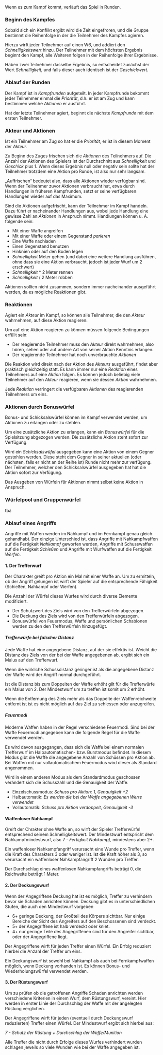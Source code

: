 Wenn es zum Kampf kommt, verläuft das Spiel in Runden.

### Beginn des Kampfes

Sobald sich ein Konflikt ergibt wird die Zeit eingefroren, und die Gruppe bestimmt die Reihenfolge in der die Teilnehmer des Kampfes agieren. 

Hierzu wirft jeder Teilnehmer auf einen W6, und addiert den *Schnelligkeitswert* hinzu. Der Teilnehmer mit dem höchsten Ergebnis beginnt den Kampf, alle Weiteren folgen in der Reihenfolge ihrer Ergebnisse. 

Haben zwei Teilnehmer dasselbe Ergebnis, so entscheidet zunächst der Wert *Schnelligkeit*, und falls dieser auch identisch ist der *Geschickwert*.


### Ablauf der Runden

Der Kampf ist in *Kampfrunden* aufgeteilt. In jeder Kampfrunde bekommt jeder Teilnehmer einmal die *Priorität*, d.h. er ist am Zug und kann bestimmen welche *Aktionen* er ausführt. 

Hat der letzte Teilnehmer agiert, beginnt die nächste *Kampfrunde* mit dem ersten Teilnehmer. 


### Akteur und Aktionen

Ist ein Teilnehmer am Zug so hat er die *Priorität*, er ist in diesem Moment der *Akteur*.

Zu Beginn des Zuges frischen sich die *Aktionen* des Teilnehmers auf. Die Anzahl der Aktionen des Spielers ist der Durchschnitt aus *Schnelligkeit* und *Geschick* plus 1. Wenn dieses Ergebnis null oder negativ sein sollte hat der Teilnehmer trotzdem eine Aktion pro Runde, ist also nur sehr langsam. 

„Auffrischen“ bedeutet also, dass alle Aktionen wieder verfügbar sind. Wenn der Teilnehmer zuvor Aktionen verbraucht hat, etwa durch Handlungen in früheren Kampfrunden, setzt er seine verfügbaren Handlungen wieder auf das Maximum.

Sind die Aktionen aufgefrischt, kann der Teilnehmer im Kampf handeln. Dazu führt er nacheinander Handlungen aus, wobei jede Handlung eine gewisse Zahl an *Aktionen* in Anspruch nimmt. Handlungen können u. A. folgende sein:

* Mit einer Waffe angreifen
* Mit einer Waffe oder einem Gegenstand *parieren*
* Eine Waffe nachladen
* Einen Gegenstand benutzen
* Hinknien oder auf den Boden legen
* *Schnelligkeit* Meter gehen (und dabei eine weitere Handlung ausführen, ohne dass sie eine Aktion verbraucht, jedoch ist jeder Wurf um 2 erschwert)
* *Schnelligkeit* * 2 Meter rennen
* *Schnelligkeit* / 2 Meter robben

Aktionen sollten nicht zusammen, sondern immer nacheinander ausgeführt werden, da es mögliche Reaktionen gibt.

### Reaktionen

Agiert ein *Akteur* im Kampf, so können alle Teilnehmer, die den *Akteur* wahrnehmen, auf diese Aktion reagieren.

Um auf eine Aktion reagieren zu können müssen folgende Bedingungen erfüllt sein:

* Der reagierende Teilnehmer muss den *Akteur* direkt wahrnehmen, also hören, sehen oder auf andere Art von seiner Aktion Kenntnis erlangen.
* Der reagierende Teilnehmer hat noch unverbrauchte *Aktionen* 

Die Reaktion wird direkt nach der Aktion des *Akteurs* ausgeführt, findet aber praktisch gleichzeitig statt. Es kann immer nur eine *Reaktion* eines Teilnehmers auf eine *Aktion* folgen. Es können jedoch beliebig viele Teilnehmer auf den *Akteur* reagieren, wenn sie dessen *Aktion* wahrnehmen. 

Jede *Reaktion* verringert die verfügbaren *Aktionen* des reagierenden Teilnehmers um eins.

### Aktionen durch Bonuswürfel

Bonus- und Schicksalswürfel können im Kampf verwendet werden, um Aktionen zu erlangen oder zu stehlen.

Um eine zusätzliche Aktion zu erlangen, kann ein *Bonuswürfel* für die Spielsitzung abgezogen werden. Die zusätzliche Aktion steht sofort zur Verfügung. 

Wird ein *Schicksalswüfel* ausgegeben kann eine Aktion von einem Gegner gestohlen werden. Diese steht dem Gegner in seiner aktuellen (oder nächsten, falls er nicht an der Reihe ist) Runde nicht mehr zur verfügung. Der Teilnehmer, welcher den Schicksalswürfel ausgegeben hat hat die Aktion sofort zur Verfügung.

Das Ausgeben von Würfeln für Aktionen nimmt selbst keine Aktion in Anspruch.


### Würfelpool und Gruppenwürfel

tba

### Ablauf eines Angriffs

Angriffe mit Waffen werden im Nahkampf und im Fernkampf genau gleich gehandhabt. Der einzige Unterschied ist, dass Angriffe mit Nahkampfwaffen auf die Fertigkeit *Nahkampf* geworfen werden, Angriffe mit Schusswaffen auf die Fertigkeit *Schießen* und Angriffe mit Wurfwaffen auf die Fertigkeit *Werfen*.

#### 1. Der Trefferwurf

Der Charakter greift pro Aktion ein Mal mit einer Waffe an. Um zu ermitteln, ob der Angriff gelungen ist wirft der Spieler auf die entsprechende Fähigkeit (Schießen, Nahkampf oder Werfen).

Die Anzahl der Würfel dieses Wurfes wird durch diverse Elemente modifiziert. 

* Der Schutzwert des Ziels wird von den Trefferwürfeln abgezogen.
* Die Deckung des Ziels wird von den Trefferwürfeln abgezogen.
* Bonuswürfel von Feuermodus, Waffe und persönlichen Schablonen werden zu den den Trefferwürfeln hinzugefügt.

##### Trefferwürfe bei falscher Distanz

Jede Waffe hat eine angegebene Distanz, auf der sie effektiv ist. Weicht die Distanz des Ziels von der bei der Waffe angegebenen ab, ergibt sich ein Malus auf den Trefferwurf.

Wenn die wirkliche Schussdistanz geringer ist als die angegebene Distanz der Waffe wird der Angriff
normal durchgeführt. 

Ist die Distanz bis zum Doppelten der Waffe erhöht gilt für die Trefferwürfe ein Malus von 2. Der 
Mindestwurf um zu treffen ist somit um 2 erhöht. 

Wenn die Entfernung des Ziels mehr als das Doppelte der Waffenreichweite entfernt ist ist es nicht
möglich auf das Ziel zu schiessen oder anzugreifen.

##### Feuermodi

Moderne Waffen haben in der Regel verschiedene Feuermodi. Sind bei der Waffe Feuermodi angegeben kann die folgende Regel für die Waffe verwendet werden. 

Es wird davon ausgegangen, dass sich die Waffe bei einem normalen Trefferwurf im Halbautomatischen- bzw. Burstmodus befindet. In diesem Modus gibt die Waffe die angegebene Anzahl von Schüssen pro Aktion ab. Bei Waffen mit nur vollautomatischem Feuermodus wird dieser als Standard angenommen. 

Wird in einem anderen Modus als dem Standardmodus geschossen verändert sich die Schusszahl und die Genauigkeit der Waffe:

* Einzelschussmodus: *Schuss pro Aktion: 1*, *Genauigkeit +2*
* Halbautomatik: *Es werden die bei der Waffe angegebenen Werte verwendet*
* Vollautomatik: *Schuss pro Aktion verdoppelt*, *Genauigkeit -3*

#### Waffenloser Nahkampf

Greift der Chrakter ohne Waffe an, so wirft der Spieler Trefferwürfel entsprechend seinem Schnelligkeitswert. Der Mindestwurf entspricht dem Nahkampfmindestwurf, also 7 - *Fertigkeit Nahkampf*, mindestens aber 2+.

Ein waffenloser Nahkampfangriff verursacht eine Wunde pro Treffer, wenn die Kraft des Charakters 3 oder weniger ist. Ist die Kraft höher als 3, so verursacht ein waffenloser Nahkampfangriff 2 Wunden pro Treffer.

Der Durchschlag eines waffenlosen Nahkampfangriffs beträgt 0, die Reichweite beträgt 1 Meter.

#### 2. Der Deckungswurf

Wenn der Angegriffene Deckung hat ist es möglich, Treffer zu verhindern bevor sie Schaden anrichten können. Deckung gibt es in unterschiedlichen Stufen, die auch den Mindestwurf vorgeben:

* 6+ geringe Deckung, der Großteil des Körpers sichtbar. Nur einige Bereiche der Sicht des Angreifers auf den Beschossenen sind verdeckt. 
* 5+ der Angegriffene ist halb verdeckt oder kniet.
* 4+ nur geringe Teile des Angegriffenen sind für den Angreifer sichtbar, oder der Angegriffene liegt.

Der Angegriffene wirft für jeden Treffer einen Würfel. Ein Erfolg reduziert hierbei die Anzahl der Treffer um eins.

Ein Deckungswurf ist sowohl bei Nahkampf als auch bei Fernkampfwaffen möglich, wenn Deckung vorhanden ist. Es können Bonus- und Wiederholungswürfel verwendet werden.

#### 3. Der Rüstungswurf

Um zu prüfen ob die getroffenen Angriffe Schaden anrichten werden verschiedene Kriterien in einem Wurf, dem Rüstungswurf, vereint.
Hier werden in erster Linie der Durchschlag der Waffe mit der angelegten Rüstung verglichen. 

Der Angegriffene wirft für jeden (eventuell durch Deckungswurf reduzierten) Treffer einen Würfel. Der Mindestwurf ergibt sich
hierbei aus:

*7 - Schutz der Rüstung + Durchschlag der Waffe/Munition*

Alle Treffer die nicht durch Erfolge dieses Wurfes verhindert wurden schlagen jeweils so viele Wunden wie bei der Waffe angegeben ist.
